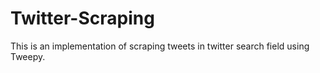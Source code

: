 # Twitter-Scraping

This is an implementation of scraping tweets in twitter search field using Tweepy. 
